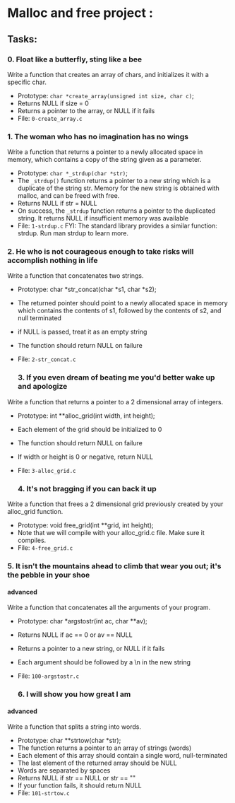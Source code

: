 # Malloc and free project :

## Tasks:
### 0. Float like a butterfly, sting like a bee
Write a function that creates an array of chars, and initializes it with a specific char.

* Prototype: `char *create_array(unsigned int size, char c)`;
* Returns NULL if size = 0
* Returns a pointer to the array, or NULL if it fails
* File: `0-create_array.c`
  
### 1. The woman who has no imagination has no wings
Write a function that returns a pointer to a newly allocated space in memory, which contains a copy of the string given as a parameter.

* Prototype: `char *_strdup(char *str)`;
* The `_strdup()` function returns a pointer to a new string which is a duplicate of the string str. Memory for the new string is obtained with malloc, and can be freed with free.
* Returns NULL if str = NULL
* On success, the `_strdup` function returns a pointer to the duplicated string. It returns NULL if insufficient memory was available
* File: `1-strdup.c`
FYI: The standard library provides a similar function: strdup. Run man strdup to learn more.

### 2. He who is not courageous enough to take risks will accomplish nothing in life
Write a function that concatenates two strings.

* Prototype: char *str_concat(char *s1, char *s2);
* The returned pointer should point to a newly allocated space in memory which contains the contents of s1, followed by the contents of s2, and null terminated
* if NULL is passed, treat it as an empty string
* The function should return NULL on failure
* File: `2-str_concat.c`

  ### 3. If you even dream of beating me you'd better wake up and apologize
Write a function that returns a pointer to a 2 dimensional array of integers.

* Prototype: int **alloc_grid(int width, int height);
* Each element of the grid should be initialized to 0
* The function should return NULL on failure
* If width or height is 0 or negative, return NULL
* File: `3-alloc_grid.c`

  ### 4. It's not bragging if you can back it up
Write a function that frees a 2 dimensional grid previously created by your alloc_grid function.

* Prototype: void free_grid(int **grid, int height);
* Note that we will compile with your alloc_grid.c file. Make sure it compiles.
* File: `4-free_grid.c`

### 5. It isn't the mountains ahead to climb that wear you out; it's the pebble in your shoe
#### advanced
Write a function that concatenates all the arguments of your program.

* Prototype: char *argstostr(int ac, char **av);
* Returns NULL if ac == 0 or av == NULL
* Returns a pointer to a new string, or NULL if it fails
* Each argument should be followed by a \n in the new string
* File: `100-argstostr.c`

  ### 6. I will show you how great I am
#### advanced
Write a function that splits a string into words.

* Prototype: char **strtow(char *str);
* The function returns a pointer to an array of strings (words)
* Each element of this array should contain a single word, null-terminated
* The last element of the returned array should be NULL
* Words are separated by spaces
* Returns NULL if str == NULL or str == ""
* If your function fails, it should return NULL
* File: `101-strtow.c`
